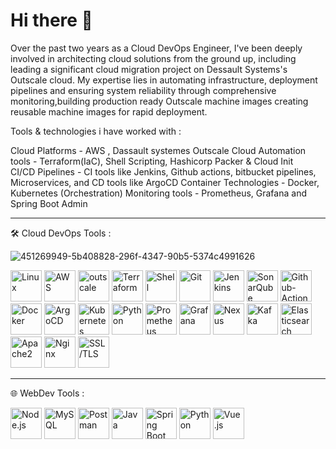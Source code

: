 # Hi there 👋


Over the past two years as a Cloud DevOps Engineer, I've been deeply involved in architecting cloud solutions from the ground up, including leading a significant cloud migration project on Dessault Systems's Outscale cloud. My expertise lies in automating infrastructure, deployment pipelines and ensuring system reliability through comprehensive monitoring,building production ready Outscale machine images creating reusable machine images for rapid deployment. 

Tools & technologies i have worked with :

Cloud Platforms  - AWS , Dassault systemes Outscale Cloud
Automation tools - Terraform(IaC), Shell Scripting, Hashicorp Packer & Cloud Init                                                                                             
CI/CD Pipelines  -  CI tools like Jenkins, Github actions, bitbucket pipelines, Microservices, and  CD tools like ArgoCD
Container Technologies - Docker, Kubernetes (Orchestration)
Monitoring tools - Prometheus, Grafana and Spring Boot Admin

---

🛠️ Cloud DevOps Tools :

![451269949-5b408828-296f-4347-90b5-5374c4991626](https://github.com/user-attachments/assets/ca620df9-61c0-4090-a56f-75dd260b8e62)


<p align="left">
  <img src="https://cdn.jsdelivr.net/gh/devicons/devicon/icons/linux/linux-original.svg" alt="Linux" width="50" height="50"/>
  <img src="https://upload.wikimedia.org/wikipedia/commons/9/93/Amazon_Web_Services_Logo.svg" alt="AWS" width="50" height="50"/>
  <img src="![451269949-5b408828-296f-4347-90b5-5374c4991626](https://github.com/user-attachments/assets/ca620df9-61c0-4090-a56f-75dd260b8e62)" alt="outscale" 
  width="50"height="50"/>
  <img src="https://www.vectorlogo.zone/logos/terraformio/terraformio-icon.svg" alt="Terraform" width="50" height="50"/>
  <img src="https://www.vectorlogo.zone/logos/gnu_bash/gnu_bash-icon.svg" alt="Shell" width="50" height="50"/>
  <img src="https://cdn.jsdelivr.net/gh/devicons/devicon/icons/git/git-original.svg" alt="Git" width="50" height="50"/>
  <img src="https://cdn.jsdelivr.net/gh/devicons/devicon/icons/jenkins/jenkins-original.svg" alt="Jenkins" width="50" height="50"/>
  <img src="https://www.vectorlogo.zone/logos/sonarqube/sonarqube-icon.svg" alt="SonarQube" width="50" height="50"/>
  <img src="https://icon.icepanel.io/Technology/svg/GitHub-Actions.svg" alt="Github-Actions" width="50" height="50"/>
  <img src="https://cdn.jsdelivr.net/gh/devicons/devicon/icons/docker/docker-original.svg" alt="Docker" width="50" height="50"/>
  <img src="https://upload.wikimedia.org/wikipedia/commons/1/1b/Argo-logo.png" alt="ArgoCD" width="50" height="50"/>
  <img src="https://cdn.jsdelivr.net/gh/devicons/devicon/icons/kubernetes/kubernetes-plain.svg" alt="Kubernetes" width="50" height="50"/>
  <img src="https://cdn.jsdelivr.net/gh/devicons/devicon/icons/python/python-original.svg" alt="Python" width="50" height="50"/>
  <img src="https://www.vectorlogo.zone/logos/prometheusio/prometheusio-icon.svg" alt="Prometheus" width="50" height="50"/>
  <img src="https://www.vectorlogo.zone/logos/grafana/grafana-icon.svg" alt="Grafana" width="50" height="50"/>
  <img src="https://www.vectorlogo.zone/logos/sonatype/sonatype-icon.svg" alt="Nexus" width="50" height="50"/>
  <img src="https://www.vectorlogo.zone/logos/apache_kafka/apache_kafka-icon.svg" alt="Kafka" width="50" height="50"/>
  <img src="https://www.vectorlogo.zone/logos/elastic_co/elastic_co-icon.svg" alt="Elasticsearch" width="50" height="50"/>
  <img src="https://www.vectorlogo.zone/logos/apache/apache-icon.svg" alt="Apache2" width="50" height="50"/>
  <img src="https://www.vectorlogo.zone/logos/nginx/nginx-icon.svg" alt="Nginx" width="50" height="50"/>
  <img src="https://www.vectorlogo.zone/logos/letsencrypt/letsencrypt-icon.svg" alt="SSL/TLS" width="50" height="50"/>

</p>

---

🌐 WebDev Tools :


<p align="left">
  <img src="https://nodejs.org/static/logos/nodejsLight.svg" alt="Node.js" width="50" height="50"/>
  <img src="https://cdn.jsdelivr.net/gh/devicons/devicon/icons/mysql/mysql-original.svg" alt="MySQL" width="50" height="50"/>
  <img src="https://www.vectorlogo.zone/logos/getpostman/getpostman-icon.svg" alt="Postman" width="50" height="50"/>
  <img src="https://cdn.jsdelivr.net/gh/devicons/devicon/icons/java/java-original.svg" alt="Java" width="50" height="50"/>
  <img src="https://www.vectorlogo.zone/logos/springio/springio-icon.svg" alt="Spring Boot" width="50" height="50"/>
  <img src="https://cdn.jsdelivr.net/gh/devicons/devicon/icons/python/python-original.svg" alt="Python" width="50" height="50"/>
  <img src="https://cdn.jsdelivr.net/gh/devicons/devicon/icons/vuejs/vuejs-original.svg" alt="Vue.js" width="50" height="50"/>
</p>


